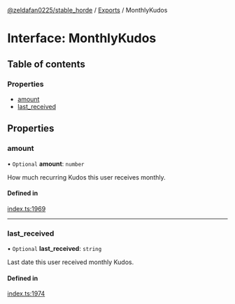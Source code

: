 [@zeldafan0225/stable_horde](../README.md) / [Exports](../modules.md) / MonthlyKudos

# Interface: MonthlyKudos

## Table of contents

### Properties

- [amount](MonthlyKudos.md#amount)
- [last\_received](MonthlyKudos.md#last_received)

## Properties

### amount

• `Optional` **amount**: `number`

How much recurring Kudos this user receives monthly.

#### Defined in

[index.ts:1969](https://github.com/ZeldaFan0225/stable_horde/blob/3b7418e/index.ts#L1969)

___

### last\_received

• `Optional` **last\_received**: `string`

Last date this user received monthly Kudos.

#### Defined in

[index.ts:1974](https://github.com/ZeldaFan0225/stable_horde/blob/3b7418e/index.ts#L1974)
